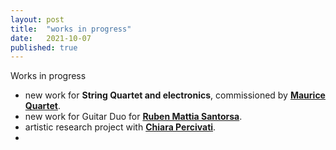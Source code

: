 ```yaml
---
layout: post
title:  "works in progress"
date:   2021-10-07
published: true
---
```


Works in progress

- new work for **String Quartet and electronics**, commissioned by [**Maurice Quartet**][maurice].
- new work for Guitar Duo for [**Ruben Mattia Santorsa**][ruben].
- artistic research project with [**Chiara Percivati**][chiara].
- 


[maurice]: https://www.quartettomaurice.com/it
[chiara]: https://www.chiarapercivati.net/
[ruben]: https://www.rubenmattiasantorsa.com/